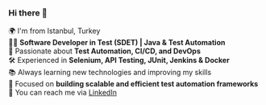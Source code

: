 ### Hi there 👋  

🌍 I'm from Istanbul, Turkey  
👨‍💻 **Software Developer in Test (SDET) | Java & Test Automation**  
🚀 Passionate about **Test Automation, CI/CD, and DevOps**  
🛠 Experienced in **Selenium, API Testing, JUnit, Jenkins & Docker**  
📚 Always learning new technologies and improving my skills  
🎯 Focused on **building scalable and efficient test automation frameworks**  
📩 You can reach me via [LinkedIn](https://www.linkedin.com/in/emreosman)  

  

